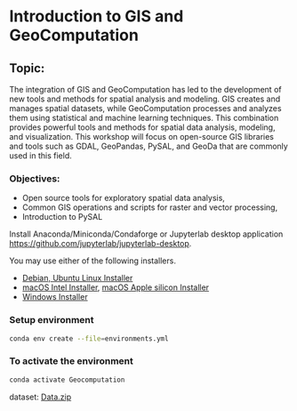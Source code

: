 
  # Introduction to GIS and GeoComputation

  ## Topic:
  The integration of GIS and GeoComputation has led to the development of new tools and methods for spatial analysis and modeling. GIS creates and manages spatial datasets, while GeoComputation processes and analyzes them using statistical and machine learning techniques. This combination provides powerful tools and methods for spatial data analysis, modeling, and visualization. This workshop will focus on open-source GIS libraries and tools such as GDAL, GeoPandas, PySAL, and GeoDa that are commonly used in this field.

  ### Objectives:
* Open source tools for exploratory spatial data analysis,
* Common GIS operations and scripts for raster and vector processing,
* Introduction to PySAL



Install Anaconda/Miniconda/Condaforge or Jupyterlab desktop application https://github.com/jupyterlab/jupyterlab-desktop. 

You may use either of the following installers.
- [Debian, Ubuntu Linux Installer](https://github.com/jupyterlab/jupyterlab-desktop/releases/latest/download/JupyterLab-Setup-Debian.deb)
- [macOS Intel Installer](https://github.com/jupyterlab/jupyterlab-desktop/releases/latest/download/JupyterLab-Setup-macOS-x64.dmg), [macOS Apple silicon Installer](https://github.com/jupyterlab/jupyterlab-desktop/releases/latest/download/JupyterLab-Setup-macOS-arm64.dmg)
- [Windows Installer](https://github.com/jupyterlab/jupyterlab-desktop/releases/latest/download/JupyterLab-Setup-Windows.exe)


### Setup environment
```bash
conda env create --file=environments.yml
```

### To activate the environment
```bash
conda activate Geocomputation
```

dataset: [Data.zip](https://uchicagoedu.sharepoint.com/:u:/s/RCCGISGroup/EWSmjjWjY89AvgNtp3RQXaQBpog0NKt-c1eVCbMLbUqCsA?e=SfkMuj)